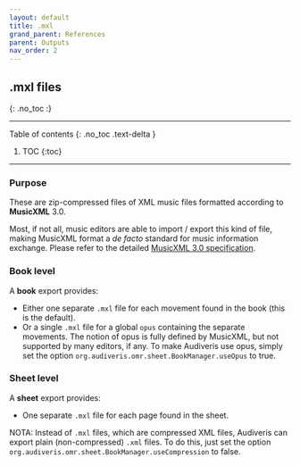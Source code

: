 ```yaml
---
layout: default
title: .mxl
grand_parent: References
parent: Outputs
nav_order: 2
---
```

## .mxl files
{: .no_toc :}

---
Table of contents
{: .no_toc .text-delta }

1. TOC
{:toc}
---

### Purpose
These are zip-compressed files of XML music files formatted according to **MusicXML** 3.0.

Most, if not all, music editors are able to import / export this kind of file,
making MusicXML format a _de facto_ standard for music information exchange.
Please refer to the detailed
[MusicXML 3.0 specification](http://usermanuals.musicxml.com/MusicXML/MusicXML.htm).

### Book level
A **book** export provides:
* Either one separate `.mxl` file for each movement found in the book (this is the default).
* Or a single `.mxl` file for a global `opus` containing the separate movements.
  The notion of opus is fully defined by MusicXML, but not supported by many editors, if any.
  To make Audiveris use opus, simply set the option `org.audiveris.omr.sheet.BookManager.useOpus`
  to true.

### Sheet level
A **sheet** export provides:
* One separate `.mxl` file for each page found in the sheet.

NOTA: Instead of `.mxl` files, which are compressed XML files, Audiveris can export plain
(non-compressed) `.xml` files.
To do this, just set the option `org.audiveris.omr.sheet.BookManager.useCompression`
to false.
